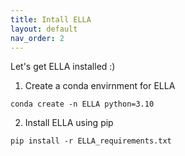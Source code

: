 ```yaml
---
title: Intall ELLA
layout: default
nav_order: 2
---
```


Let's get ELLA installed :)

1. Create a conda envirnment for ELLA
```
conda create -n ELLA python=3.10
```

2. Install ELLA using pip
```
pip install -r ELLA_requirements.txt
```
   
	
   

